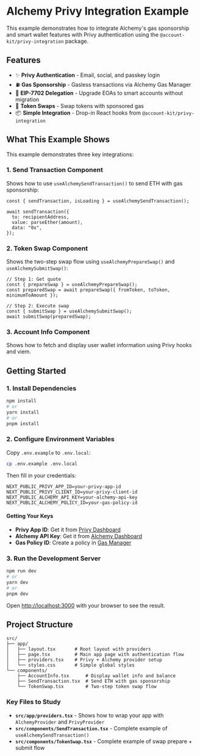 # Alchemy Privy Integration Example

This example demonstrates how to integrate Alchemy's gas sponsorship and smart wallet features with Privy authentication using the `@account-kit/privy-integration` package.

## Features

- ✨ **Privy Authentication** - Email, social, and passkey login
- ⛽ **Gas Sponsorship** - Gasless transactions via Alchemy Gas Manager
- 🔄 **EIP-7702 Delegation** - Upgrade EOAs to smart accounts without migration
- 💱 **Token Swaps** - Swap tokens with sponsored gas
- 📦 **Simple Integration** - Drop-in React hooks from `@account-kit/privy-integration`

## What This Example Shows

This example demonstrates three key integrations:

### 1. Send Transaction Component

Shows how to use `useAlchemySendTransaction()` to send ETH with gas sponsorship:

```tsx
const { sendTransaction, isLoading } = useAlchemySendTransaction();

await sendTransaction({
  to: recipientAddress,
  value: parseEther(amount),
  data: "0x",
});
```

### 2. Token Swap Component

Shows the two-step swap flow using `useAlchemyPrepareSwap()` and `useAlchemySubmitSwap()`:

```tsx
// Step 1: Get quote
const { prepareSwap } = useAlchemyPrepareSwap();
const preparedSwap = await prepareSwap({ fromToken, toToken, minimumToAmount });

// Step 2: Execute swap
const { submitSwap } = useAlchemySubmitSwap();
await submitSwap(preparedSwap);
```

### 3. Account Info Component

Shows how to fetch and display user wallet information using Privy hooks and viem.

## Getting Started

### 1. Install Dependencies

```bash
npm install
# or
yarn install
# or
pnpm install
```

### 2. Configure Environment Variables

Copy `.env.example` to `.env.local`:

```bash
cp .env.example .env.local
```

Then fill in your credentials:

```
NEXT_PUBLIC_PRIVY_APP_ID=your-privy-app-id
NEXT_PUBLIC_PRIVY_CLIENT_ID=your-privy-client-id
NEXT_PUBLIC_ALCHEMY_API_KEY=your-alchemy-api-key
NEXT_PUBLIC_ALCHEMY_POLICY_ID=your-gas-policy-id
```

#### Getting Your Keys

- **Privy App ID**: Get it from [Privy Dashboard](https://dashboard.privy.io/)
- **Alchemy API Key**: Get it from [Alchemy Dashboard](https://dashboard.alchemy.com/)
- **Gas Policy ID**: Create a policy in [Gas Manager](https://dashboard.alchemy.com/gas-manager)

### 3. Run the Development Server

```bash
npm run dev
# or
yarn dev
# or
pnpm dev
```

Open [http://localhost:3000](http://localhost:3000) with your browser to see the result.

## Project Structure

```
src/
├── app/
│   ├── layout.tsx       # Root layout with providers
│   ├── page.tsx         # Main app page with authentication flow
│   ├── providers.tsx    # Privy + Alchemy provider setup
│   └── styles.css       # Simple global styles
└── components/
    ├── AccountInfo.tsx      # Display wallet info and balance
    ├── SendTransaction.tsx  # Send ETH with gas sponsorship
    └── TokenSwap.tsx        # Two-step token swap flow
```

### Key Files to Study

- **`src/app/providers.tsx`** - Shows how to wrap your app with `AlchemyProvider` and `PrivyProvider`
- **`src/components/SendTransaction.tsx`** - Complete example of `useAlchemySendTransaction()`
- **`src/components/TokenSwap.tsx`** - Complete example of swap prepare + submit flow
